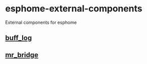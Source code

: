 # esphome-external-components
External components for esphome
## [buff_log](buff_log/README.md)
## [mr_bridge](br_bridge/README.md)

